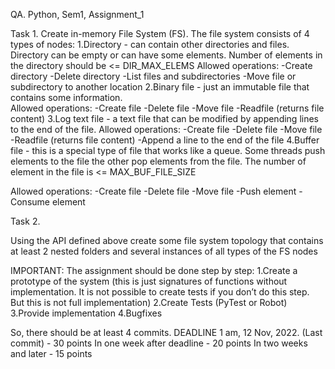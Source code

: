 QA. Python, Sem1, Assignment_1

Task 1.
Create in-memory File System (FS). The file system consists of 4 types of nodes: 
1.Directory - can contain other directories and files. Directory can be empty or can have some elements. Number of elements in the directory should be <= DIR_MAX_ELEMS 
Allowed operations:
-Create directory
-Delete directory
-List files and subdirectories
-Move file or subdirectory to another location
2.Binary file - just an immutable file that contains some information.  
Allowed operations:
-Create file
-Delete file
-Move file
-Readfile (returns file content)
3.Log text file - a text file that can be modified by appending lines to the end of the file.
Allowed operations:
-Create file
-Delete file
-Move file
-Readfile (returns file content)
-Append a line to the end of the file
4.Buffer file - this is a special type of file that works like a queue. Some threads push elements to the file the other pop elements from the file. The number of element in the file is <= MAX_BUF_FILE_SIZE

Allowed operations:
-Create file
-Delete file
-Move file
-Push element
-Consume element


Task 2.

Using the API defined above create some file system topology that contains at least 2 nested folders and several instances of all types of the FS nodes


IMPORTANT:
The assignment should be done step by step:
1.Create a prototype of the system (this is just signatures of functions without implementation. It is not possible to create tests if you don’t do this step. But this is not full implementation)
2.Create Tests (PyTest or Robot)
3.Provide implementation
4.Bugfixes

So, there should be at least 4 commits.
    DEADLINE  1 am, 12 Nov, 2022. (Last commit) - 30 points
                                         In one week after deadline - 20 points
                                         In two weeks and later - 15 points

